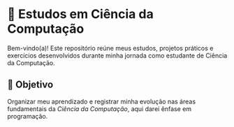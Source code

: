 <h1>📘 Estudos em Ciência da Computação</h1>
Bem-vindo(a)! Este repositório reúne meus estudos, projetos práticos e exercícios desenvolvidos durante minha jornada como estudante de Ciência da Computação.

<h2>🎯 Objetivo</h2>
<p>Organizar meu aprendizado e registrar minha evolução nas áreas fundamentais da <em>Ciência da Computação</em>, aqui darei ênfase em programação.</p>

